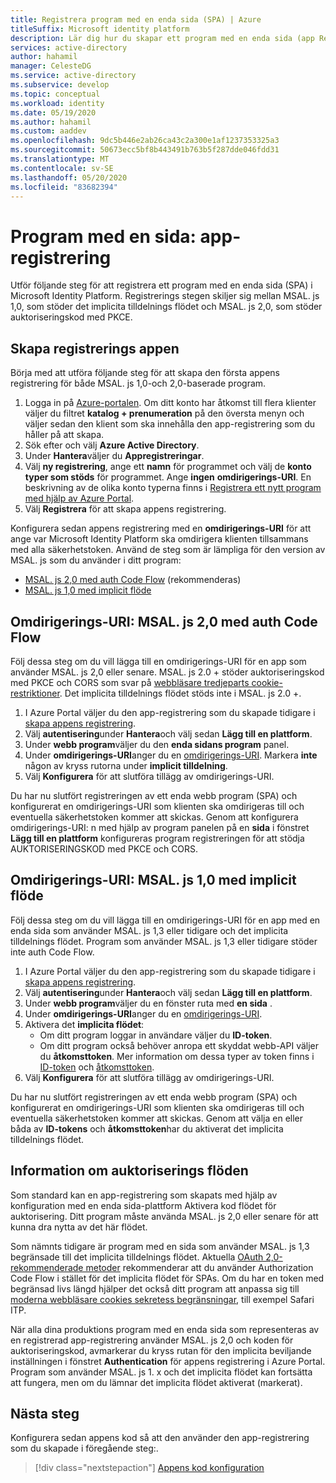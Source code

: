```yaml
---
title: Registrera program med en enda sida (SPA) | Azure
titleSuffix: Microsoft identity platform
description: Lär dig hur du skapar ett program med en enda sida (app Registration)
services: active-directory
author: hahamil
manager: CelesteDG
ms.service: active-directory
ms.subservice: develop
ms.topic: conceptual
ms.workload: identity
ms.date: 05/19/2020
ms.author: hahamil
ms.custom: aaddev
ms.openlocfilehash: 9dc5b446e2ab26ca43c2a300e1af1237353325a3
ms.sourcegitcommit: 50673ecc5bf8b443491b763b5f287dde046fdd31
ms.translationtype: MT
ms.contentlocale: sv-SE
ms.lasthandoff: 05/20/2020
ms.locfileid: "83682394"
---
```

# <a name="single-page-application-app-registration"></a>Program med en sida: app-registrering

Utför följande steg för att registrera ett program med en enda sida (SPA) i Microsoft Identity Platform. Registrerings stegen skiljer sig mellan MSAL. js 1,0, som stöder det implicita tilldelnings flödet och MSAL. js 2,0, som stöder auktoriseringskod med PKCE.

## <a name="create-the-app-registration"></a>Skapa registrerings appen

Börja med att utföra följande steg för att skapa den första appens registrering för både MSAL. js 1,0-och 2,0-baserade program.

1. Logga in på [Azure-portalen](https://portal.azure.com). Om ditt konto har åtkomst till flera klienter väljer du filtret **katalog + prenumeration** på den översta menyn och väljer sedan den klient som ska innehålla den app-registrering som du håller på att skapa.
1. Sök efter och välj **Azure Active Directory**.
1. Under **Hantera**väljer du **Appregistreringar**.
1. Välj **ny registrering**, ange ett **namn** för programmet och välj de **konto typer som stöds** för programmet. Ange **ingen** **omdirigerings-URI**. En beskrivning av de olika konto typerna finns i [Registrera ett nytt program med hjälp av Azure Portal](quickstart-register-app.md#register-a-new-application-using-the-azure-portal).
1. Välj **Registrera** för att skapa appens registrering.

Konfigurera sedan appens registrering med en **omdirigerings-URI** för att ange var Microsoft Identity Platform ska omdirigera klienten tillsammans med alla säkerhetstoken. Använd de steg som är lämpliga för den version av MSAL. js som du använder i ditt program:

- [MSAL. js 2,0 med auth Code Flow](#redirect-uri-msaljs-20-with-auth-code-flow) (rekommenderas)
- [MSAL. js 1,0 med implicit flöde](#redirect-uri-msaljs-10-with-implicit-flow)

## <a name="redirect-uri-msaljs-20-with-auth-code-flow"></a>Omdirigerings-URI: MSAL. js 2,0 med auth Code Flow

Följ dessa steg om du vill lägga till en omdirigerings-URI för en app som använder MSAL. js 2,0 eller senare. MSAL. js 2.0 + stöder auktoriseringskod med PKCE och CORS som svar på [webbläsare tredjeparts cookie-restriktioner](reference-third-party-cookies-spas.md). Det implicita tilldelnings flödet stöds inte i MSAL. js 2.0 +.

1. I Azure Portal väljer du den app-registrering som du skapade tidigare i [skapa appens registrering](#create-the-app-registration).
1. Välj **autentisering**under **Hantera**och välj sedan **Lägg till en plattform**.
1. Under **webb program**väljer du den **enda sidans program** panel.
1. Under **omdirigerings-URI**anger du en [omdirigerings-URI](reply-url.md). Markera **inte** någon av kryss rutorna under **implicit tilldelning**.
1. Välj **Konfigurera** för att slutföra tillägg av omdirigerings-URI.

Du har nu slutfört registreringen av ett enda webb program (SPA) och konfigurerat en omdirigerings-URI som klienten ska omdirigeras till och eventuella säkerhetstoken kommer att skickas. Genom att konfigurera omdirigerings-URI: n med hjälp av program panelen på en **sida** i fönstret **Lägg till en plattform** konfigureras program registreringen för att stödja AUKTORISERINGSKOD med PKCE och CORS.

## <a name="redirect-uri-msaljs-10-with-implicit-flow"></a>Omdirigerings-URI: MSAL. js 1,0 med implicit flöde

Följ dessa steg om du vill lägga till en omdirigerings-URI för en app med en enda sida som använder MSAL. js 1,3 eller tidigare och det implicita tilldelnings flödet. Program som använder MSAL. js 1,3 eller tidigare stöder inte auth Code Flow.

1. I Azure Portal väljer du den app-registrering som du skapade tidigare i [skapa appens registrering](#create-the-app-registration).
1. Välj **autentisering**under **Hantera**och välj sedan **Lägg till en plattform**.
1. Under **webb program**väljer du en fönster ruta med **en sida** .
1. Under **omdirigerings-URI**anger du en [omdirigerings-URI](reply-url.md).
1. Aktivera det **implicita flödet**:
    - Om ditt program loggar in användare väljer du **ID-token**.
    - Om ditt program också behöver anropa ett skyddat webb-API väljer du **åtkomsttoken**. Mer information om dessa typer av token finns i [ID-token](id-tokens.md) och [åtkomsttoken](access-tokens.md).
1. Välj **Konfigurera** för att slutföra tillägg av omdirigerings-URI.

Du har nu slutfört registreringen av ett enda webb program (SPA) och konfigurerat en omdirigerings-URI som klienten ska omdirigeras till och eventuella säkerhetstoken kommer att skickas. Genom att välja en eller båda av **ID-tokens** och **åtkomsttoken**har du aktiverat det implicita tilldelnings flödet.

## <a name="note-about-authorization-flows"></a>Information om auktoriserings flöden

Som standard kan en app-registrering som skapats med hjälp av konfiguration med en enda sida-plattform Aktivera kod flödet för auktorisering. Ditt program måste använda MSAL. js 2,0 eller senare för att kunna dra nytta av det här flödet.

Som nämnts tidigare är program med en sida som använder MSAL. js 1,3 begränsade till det implicita tilldelnings flödet. Aktuella [OAuth 2,0-rekommenderade metoder](v2-oauth2-auth-code-flow.md) rekommenderar att du använder Authorization Code Flow i stället för det implicita flödet för SPAs. Om du har en token med begränsad livs längd hjälper det också ditt program att anpassa sig till [moderna webbläsare cookies sekretess begränsningar](reference-third-party-cookies-spas.md), till exempel Safari ITP.

När alla dina produktions program med en enda sida som representeras av en registrerad app-registrering använder MSAL. js 2,0 och koden för auktoriseringskod, avmarkerar du kryss rutan för den implicita beviljande inställningen i fönstret **Authentication** för appens registrering i Azure Portal. Program som använder MSAL. js 1. x och det implicita flödet kan fortsätta att fungera, men om du lämnar det implicita flödet aktiverat (markerat).

## <a name="next-steps"></a>Nästa steg

Konfigurera sedan appens kod så att den använder den app-registrering som du skapade i föregående steg:.

> [!div class="nextstepaction"]
> [Appens kod konfiguration](scenario-spa-app-configuration.md)
